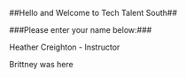 ##Hello and Welcome to Tech Talent South##

###Please enter your name below:###

Heather Creighton - Instructor

Brittney was here
